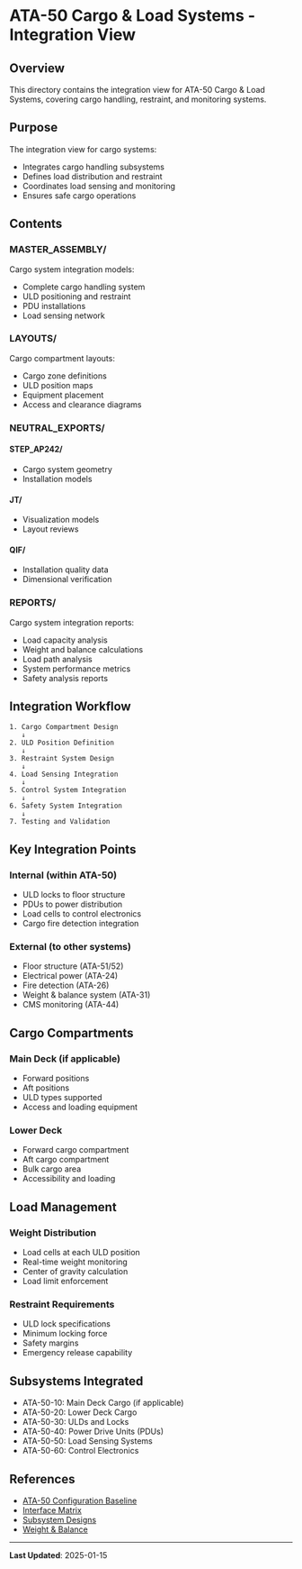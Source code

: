 # ATA-50 Cargo & Load Systems - Integration View

## Overview

This directory contains the integration view for ATA-50 Cargo & Load Systems, covering cargo handling, restraint, and monitoring systems.

## Purpose

The integration view for cargo systems:
- Integrates cargo handling subsystems
- Defines load distribution and restraint
- Coordinates load sensing and monitoring
- Ensures safe cargo operations

## Contents

### MASTER_ASSEMBLY/
Cargo system integration models:
- Complete cargo handling system
- ULD positioning and restraint
- PDU installations
- Load sensing network

### LAYOUTS/
Cargo compartment layouts:
- Cargo zone definitions
- ULD position maps
- Equipment placement
- Access and clearance diagrams

### NEUTRAL_EXPORTS/

#### STEP_AP242/
- Cargo system geometry
- Installation models

#### JT/
- Visualization models
- Layout reviews

#### QIF/
- Installation quality data
- Dimensional verification

### REPORTS/
Cargo system integration reports:
- Load capacity analysis
- Weight and balance calculations
- Load path analysis
- System performance metrics
- Safety analysis reports

## Integration Workflow

```
1. Cargo Compartment Design
   ↓
2. ULD Position Definition
   ↓
3. Restraint System Design
   ↓
4. Load Sensing Integration
   ↓
5. Control System Integration
   ↓
6. Safety System Integration
   ↓
7. Testing and Validation
```

## Key Integration Points

### Internal (within ATA-50)
- ULD locks to floor structure
- PDUs to power distribution
- Load cells to control electronics
- Cargo fire detection integration

### External (to other systems)
- Floor structure (ATA-51/52)
- Electrical power (ATA-24)
- Fire detection (ATA-26)
- Weight & balance system (ATA-31)
- CMS monitoring (ATA-44)

## Cargo Compartments

### Main Deck (if applicable)
- Forward positions
- Aft positions
- ULD types supported
- Access and loading equipment

### Lower Deck
- Forward cargo compartment
- Aft cargo compartment
- Bulk cargo area
- Accessibility and loading

## Load Management

### Weight Distribution
- Load cells at each ULD position
- Real-time weight monitoring
- Center of gravity calculation
- Load limit enforcement

### Restraint Requirements
- ULD lock specifications
- Minimum locking force
- Safety margins
- Emergency release capability

## Subsystems Integrated

- ATA-50-10: Main Deck Cargo (if applicable)
- ATA-50-20: Lower Deck Cargo
- ATA-50-30: ULDs and Locks
- ATA-50-40: Power Drive Units (PDUs)
- ATA-50-50: Load Sensing Systems
- ATA-50-60: Control Electronics

## References

- [ATA-50 Configuration Baseline](../../../../CONFIGURATION_BASE/ATA-50_CARGO_LOAD_SYSTEMS/)
- [Interface Matrix](../INTERFACE_MATRIX.md)
- [Subsystem Designs](../SUBSYSTEMS/)
- [Weight & Balance](../../../../CONFIGURATION_BASE/ATA-31_INDICATING_RECORDING/)

---

**Last Updated**: 2025-01-15
